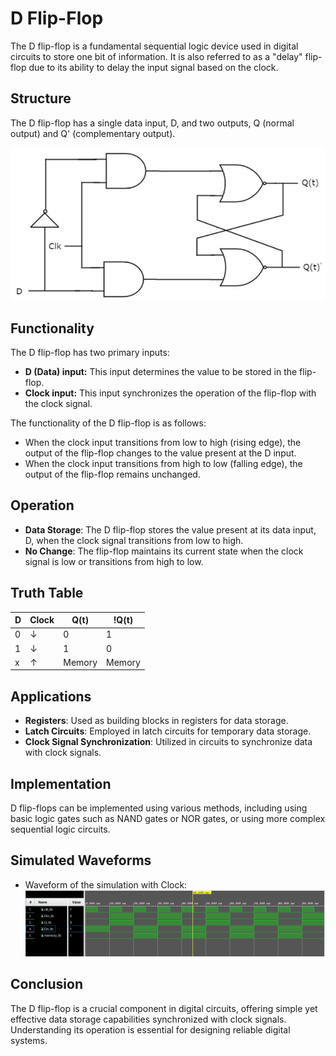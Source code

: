 # D Flip-Flop

The D flip-flop is a fundamental sequential logic device used in digital circuits to store one bit of information. It is also referred to as a "delay" flip-flop due to its ability to delay the input signal based on the clock.

## Structure

The D flip-flop has a single data input, D, and two outputs, Q (normal output) and Q' (complementary output).

![D Flip-Flop Diagram](diagram.png)

## Functionality

The D flip-flop has two primary inputs:
- **D (Data) input:** This input determines the value to be stored in the flip-flop.
- **Clock input:** This input synchronizes the operation of the flip-flop with the clock signal.

The functionality of the D flip-flop is as follows:
- When the clock input transitions from low to high (rising edge), the output of the flip-flop changes to the value present at the D input.
- When the clock input transitions from high to low (falling edge), the output of the flip-flop remains unchanged.

## Operation

- **Data Storage**: The D flip-flop stores the value present at its data input, D, when the clock signal transitions from low to high.
- **No Change**: The flip-flop maintains its current state when the clock signal is low or transitions from high to low.

## Truth Table

| D | Clock | Q(t)  |  !Q(t) |
|---|-------|-------|--------|
| 0 | ↓     |   0   |    1   |
| 1 | ↓     |   1   |    0   |
| x | ↑     | Memory| Memory |

## Applications

- **Registers**: Used as building blocks in registers for data storage.
- **Latch Circuits**: Employed in latch circuits for temporary data storage.
- **Clock Signal Synchronization**: Utilized in circuits to synchronize data with clock signals.

## Implementation

D flip-flops can be implemented using various methods, including using basic logic gates such as NAND gates or NOR gates, or using more complex sequential logic circuits.

## Simulated Waveforms

- Waveform of the simulation with Clock:
  ![D Flip-Flop Waveform with Clock](waveform1.png)

## Conclusion

The D flip-flop is a crucial component in digital circuits, offering simple yet effective data storage capabilities synchronized with clock signals. Understanding its operation is essential for designing reliable digital systems.
